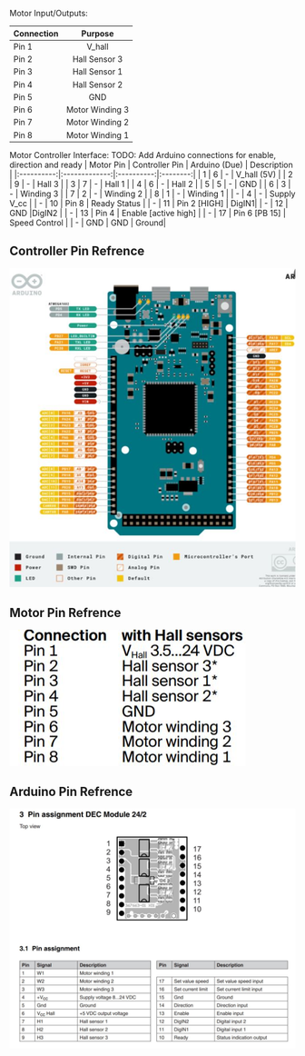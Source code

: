 Motor Input/Outputs:

| Connection  |      Purpose|
|----------|:-------------:|
| Pin 1 | V_hall |
| Pin 2 | Hall Sensor 3 | 
| Pin 3 | Hall Sensor 1 |
| Pin 4 | Hall Sensor 2 |
| Pin 5 | GND | 
| Pin 6 | Motor Winding 3 |
| Pin 7 | Motor Winding 2 |
| Pin 8 | Motor Winding 1 |


Motor Controller Interface:
TODO: Add Arduino connections for enable, direction and ready 
| Motor Pin  | Controller Pin | Arduino (Due) | Description |
|:----------:|:-------------:|:----------:|:--------:|
| 1 | 6 | - | V_hall (5V) |
| 2 | 9 | - | Hall 3 |
| 3 | 7 | - | Hall 1 |
| 4 | 6 | - | Hall 2 |
| 5 | 5 | - | GND |
| 6 | 3 | - | Winding 3 |
| 7 | 2 | - | Winding 2 |
| 8 | 1 | - | Winding 1 |
| - | 4 | - | Supply V_cc |
| - | 10 | Pin 8 | Ready Status |
| - | 11 | Pin 2 [HIGH] | DigIN1| 
| - | 12 | GND |DigIN2 |
| - | 13 | Pin 4 | Enable [active high] |
| - | 17 | Pin 6 [PB 15] | Speed Control |
| - | GND | GND | Ground|


## Controller Pin Refrence

![Motor Controller Pinouts](https://github.com/GLEE2023/GLEE2023/blob/dev/extras/Docs/Images/Arduino_Due_Refrence.JPG)

## Motor Pin Refrence

![Motor Controller Pinouts](https://github.com/GLEE2023/GLEE2023/blob/dev/extras/Docs/Images/Motor-Pin-Refrence.JPG)

## Arduino Pin Refrence

![Arduino Pinout](https://github.com/GLEE2023/GLEE2023/blob/dev/extras/Docs/Images/Motor_Refrence.JPG)

